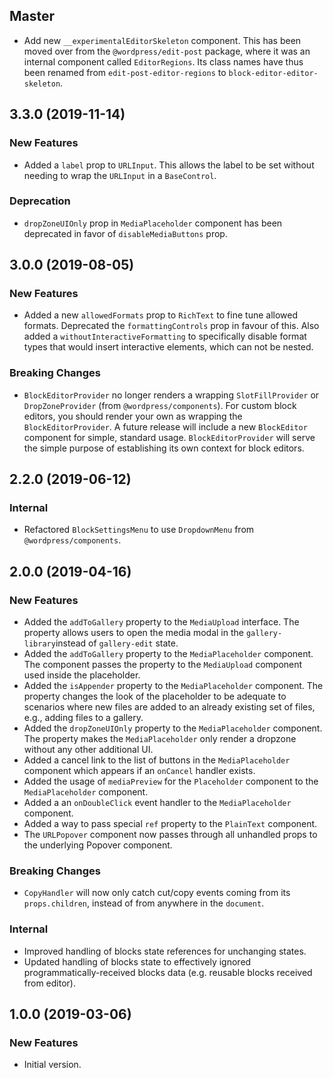 ## Master

- Add new `__experimentalEditorSkeleton` component. This has been moved over from the `@wordpress/edit-post` package, where it was an internal component called `EditorRegions`. Its class names have thus been renamed from `edit-post-editor-regions` to `block-editor-editor-skeleton`.

## 3.3.0 (2019-11-14)

### New Features

- Added a `label` prop to `URLInput`. This allows the label to be set without needing to wrap the `URLInput` in a `BaseControl`.

### Deprecation

- `dropZoneUIOnly` prop in `MediaPlaceholder` component has been deprecated in favor of `disableMediaButtons` prop.

## 3.0.0 (2019-08-05)

### New Features

- Added a new `allowedFormats` prop to `RichText` to fine tune allowed formats. Deprecated the `formattingControls` prop in favour of this. Also added a `withoutInteractiveFormatting` to specifically disable format types that would insert interactive elements, which can not be nested.

### Breaking Changes

- `BlockEditorProvider` no longer renders a wrapping `SlotFillProvider` or `DropZoneProvider` (from `@wordpress/components`). For custom block editors, you should render your own as wrapping the `BlockEditorProvider`. A future release will include a new `BlockEditor` component for simple, standard usage. `BlockEditorProvider` will serve the simple purpose of establishing its own context for block editors.

## 2.2.0 (2019-06-12)

### Internal

- Refactored `BlockSettingsMenu` to use `DropdownMenu` from `@wordpress/components`.

## 2.0.0 (2019-04-16)

### New Features

- Added the `addToGallery` property to the `MediaUpload` interface. The property allows users to open the media modal in the `gallery-library`instead of `gallery-edit` state.
- Added the `addToGallery` property to the `MediaPlaceholder` component. The component passes the property to the `MediaUpload` component used inside the placeholder.
- Added the `isAppender` property to the `MediaPlaceholder` component. The property changes the look of the placeholder to be adequate to scenarios where new files are added to an already existing set of files, e.g., adding files to a gallery.
- Added the `dropZoneUIOnly` property to the `MediaPlaceholder` component. The property makes the `MediaPlaceholder` only render a dropzone without any other additional UI.
- Added a cancel link to the list of buttons in the `MediaPlaceholder` component which appears if an `onCancel` handler exists.
- Added the usage of `mediaPreview` for the `Placeholder` component to the `MediaPlaceholder` component.
- Added a an `onDoubleClick` event handler to the `MediaPlaceholder` component.
- Added a way to pass special `ref` property to the `PlainText` component.
- The `URLPopover` component now passes through all unhandled props to the underlying Popover component.

### Breaking Changes

- `CopyHandler` will now only catch cut/copy events coming from its `props.children`, instead of from anywhere in the `document`.

### Internal

- Improved handling of blocks state references for unchanging states.
- Updated handling of blocks state to effectively ignored programmatically-received blocks data (e.g. reusable blocks received from editor).

## 1.0.0 (2019-03-06)

### New Features

- Initial version.
